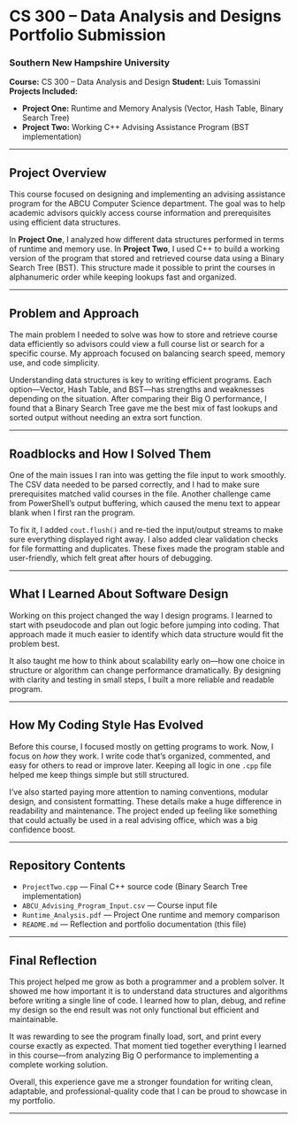 #  CS 300 – Data Analysis and Designs Portfolio Submission  

### Southern New Hampshire University  
**Course:** CS 300 – Data Analysis and Design
**Student:** Luis Tomassini  
**Projects Included:**  
- **Project One:** Runtime and Memory Analysis (Vector, Hash Table, Binary Search Tree)  
- **Project Two:** Working C++ Advising Assistance Program (BST implementation)  

---

##  Project Overview  

This course focused on designing and implementing an advising assistance program for the ABCU Computer Science department. The goal was to help academic advisors quickly access course information and prerequisites using efficient data structures.  

In **Project One**, I analyzed how different data structures performed in terms of runtime and memory use. In **Project Two**, I used C++ to build a working version of the program that stored and retrieved course data using a Binary Search Tree (BST). This structure made it possible to print the courses in alphanumeric order while keeping lookups fast and organized.

---

##  Problem and Approach  

The main problem I needed to solve was how to store and retrieve course data efficiently so advisors could view a full course list or search for a specific course. My approach focused on balancing search speed, memory use, and code simplicity.  

Understanding data structures is key to writing efficient programs. Each option—Vector, Hash Table, and BST—has strengths and weaknesses depending on the situation. After comparing their Big O performance, I found that a Binary Search Tree gave me the best mix of fast lookups and sorted output without needing an extra sort function.

---

##  Roadblocks and How I Solved Them  

One of the main issues I ran into was getting the file input to work smoothly. The CSV data needed to be parsed correctly, and I had to make sure prerequisites matched valid courses in the file. Another challenge came from PowerShell’s output buffering, which caused the menu text to appear blank when I first ran the program.  

To fix it, I added `cout.flush()` and re-tied the input/output streams to make sure everything displayed right away. I also added clear validation checks for file formatting and duplicates. These fixes made the program stable and user-friendly, which felt great after hours of debugging.

---

##  What I Learned About Software Design  

Working on this project changed the way I design programs. I learned to start with pseudocode and plan out logic before jumping into coding. That approach made it much easier to identify which data structure would fit the problem best.  

It also taught me how to think about scalability early on—how one choice in structure or algorithm can change performance dramatically. By designing with clarity and testing in small steps, I built a more reliable and readable program.

---

##  How My Coding Style Has Evolved  

Before this course, I focused mostly on getting programs to work. Now, I focus on *how* they work. I write code that’s organized, commented, and easy for others to read or improve later. Keeping all logic in one `.cpp` file helped me keep things simple but still structured.  

I’ve also started paying more attention to naming conventions, modular design, and consistent formatting. These details make a huge difference in readability and maintenance. The project ended up feeling like something that could actually be used in a real advising office, which was a big confidence boost.

---

##  Repository Contents  

- `ProjectTwo.cpp` — Final C++ source code (Binary Search Tree implementation)  
- `ABCU_Advising_Program_Input.csv` — Course input file  
- `Runtime_Analysis.pdf` — Project One runtime and memory comparison  
- `README.md` — Reflection and portfolio documentation (this file)  

---

##  Final Reflection  

This project helped me grow as both a programmer and a problem solver. It showed me how important it is to understand data structures and algorithms before writing a single line of code. I learned how to plan, debug, and refine my design so the end result was not only functional but efficient and maintainable.  

It was rewarding to see the program finally load, sort, and print every course exactly as expected. That moment tied together everything I learned in this course—from analyzing Big O performance to implementing a complete working solution.  

Overall, this experience gave me a stronger foundation for writing clean, adaptable, and professional-quality code that I can be proud to showcase in my portfolio.

---
